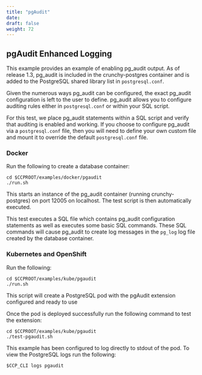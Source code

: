 ```yaml
---
title: "pgAudit"
date: 
draft: false
weight: 72
---
```


## pgAudit Enhanced Logging

This example provides an example of enabling pg_audit output.
As of release 1.3, pg_audit is included in the crunchy-postgres
container and is added to the PostgreSQL shared library list in
`postgresql.conf`.

Given the numerous ways pg_audit can be configured, the exact
pg_audit configuration is left to the user to define.  pg_audit
allows you to configure auditing rules either in `postgresql.conf`
or within your SQL script.

For this test, we place pg_audit statements within a SQL script
and verify that auditing is enabled and working.  If you choose
to configure pg_audit via a `postgresql.conf` file, then you will
need to define your own custom file and mount it to override the
default `postgresql.conf` file.

### Docker

Run the following to create a database container:
```
cd $CCPROOT/examples/docker/pgaudit
./run.sh
```

This starts an instance of the pg_audit container (running crunchy-postgres)
on port 12005 on localhost. The test script is then automatically executed.

This test executes a SQL file which contains pg_audit configuration
statements as well as executes some basic SQL commands.  These
SQL commands will cause pg_audit to create log messages in
the `pg_log` log file created by the database container.

### Kubernetes and OpenShift

Run the following:
```
cd $CCPROOT/examples/kube/pgaudit
./run.sh
```

This script will create a PostgreSQL pod with the pgAudit extension configured and ready
to use

Once the pod is deployed successfully run the following command to test the extension:

```
cd $CCPROOT/examples/kube/pgaudit
./test-pgaudit.sh
```

This example has been configured to log directly to stdout of the pod.  To view the PostgreSQL logs
run the following:

```
$CCP_CLI logs pgaudit
```
